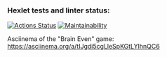 ### Hexlet tests and linter status:
[![Actions Status](https://github.com/katasonova/frontend-project-lvl1/actions/workflows/hexlet-check.yml/badge.svg)](https://github.com/katasonova/frontend-project-lvl1/actions)
[![Maintainability](https://api.codeclimate.com/v1/badges/4275e1ee209443e68d94/maintainability)](https://codeclimate.com/github/katasonova/frontend-project-lvl1/maintainability)

Asciinema of the "Brain Even" game: https://asciinema.org/a/tIJgdi5cgLleSpKGtLYlhnQC6